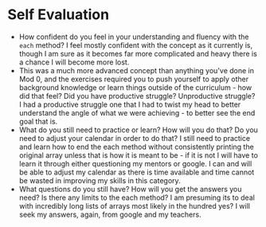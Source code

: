 # Self Evaluation

- How confident do you feel in your understanding and fluency with the `each` method?
I feel mostly confident with the concept as it currently is, though I am sure as it becomes far more complicated and heavy there is a chance I will become more lost.
- This was a much more advanced concept than anything you've done in Mod 0, and the exercises required you to push yourself to apply other background knowledge or learn things outside of the curriculum - how did that feel? Did you have productive struggle? Unproductive struggle?
I had a productive struggle one that I had to twist my head to better understand the angle of what we were achieving - to better see the end goal that is.
- What do you still need to practice or learn? How will you do that? Do you need to adjust your calendar in order to do that?
I still need to practice and learn how to end the each method without consistently printing the original array unless that is how it is meant to be - if it is not I will have to learn it through either questioning my mentors or google. I can and will be able to adjust my calendar as there is time available and time cannot be wasted in improving my skills in this category.
- What questions do you still have? How will you get the answers you need?
Is there any limits to the each method? I am presuming its to deal with incredibly long lists of arrays most likely in the hundred yes? I will seek my answers, again, from google and my teachers.
